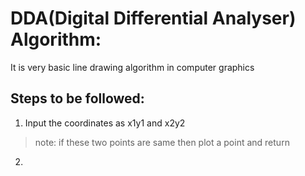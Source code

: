 # DDA(Digital Differential Analyser) Algorithm:

It is very basic line drawing algorithm in computer graphics 

## Steps to be followed:

1. Input the coordinates as x1y1 and x2y2 
 > note: if these two points are same then plot a point and return

2.

